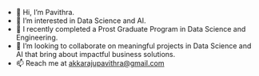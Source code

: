 - 👋 Hi, I’m Pavithra.
- 👀 I’m interested in Data Science and AI.
- 🌱 I recently completed a Prost Graduate Program in Data Science and Engineering.
- 💞️ I’m looking to collaborate on meaningful projects in Data Science and AI that bring about impactful business solutions.
- 📫 Reach me at akkarajupavithra@gmail.com

<!---
Paviakkaraju/Paviakkaraju is a ✨ special ✨ repository because its `README.md` (this file) appears on your GitHub profile.
You can click the Preview link to take a look at your changes.
--->
